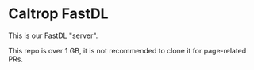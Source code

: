 # Caltrop FastDL

This is our FastDL "server". 

This repo is over 1 GB, it is not recommended to clone it for page-related PRs.
